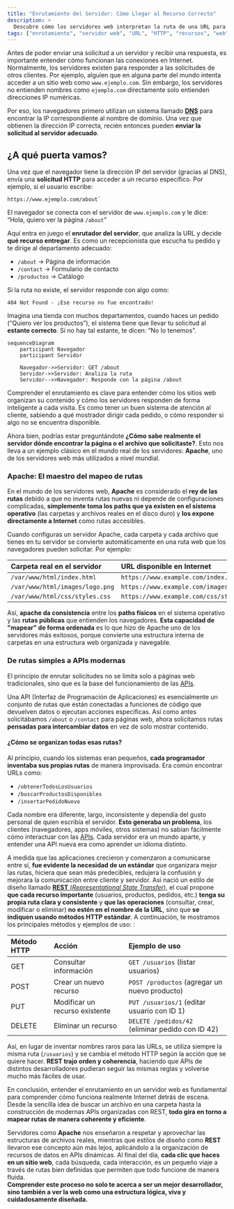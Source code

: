 ```yaml
---
title: "Enrutamiento del Servidor: Cómo Llegar al Recurso Correcto"
description: >
  Descubre cómo los servidores web interpretan la ruta de una URL para entregar el recurso adecuado. Esta lección explica el enrutamiento de solicitudes en el servidor con una analogía clara y diagramas para visualizar el proceso.
tags: ["enrutamiento", "servidor web", "URL", "HTTP", "recursos", "web"]
---
```


Antes de poder enviar una solicitud a un servidor y recibir una respuesta, es importante entender cómo funcionan las conexiones en Internet. Normalmente, los servidores existen para responder a las solicitudes de otros clientes. Por ejemplo, alguien que en alguna parte del mundo intenta acceder a un sitio web como `www.ejemplo.com`. Sin embargo, los servidores no entienden nombres como `ejemplo.com` directamente solo entienden direcciones IP numéricas. 

Por eso, los navegadores primero utilizan un sistema llamado [**DNS**](https://github.com/4GeeksAcademy/mastering-web-dynamics-from-HTTP-to-real-time/blob/main/lessons/resolving-dns.es.md) para encontrar la IP correspondiente al nombre de dominio. Una vez que obtienen la dirección IP correcta, recién entonces pueden **enviar la solicitud al servidor adecuado**.


## ¿A qué puerta vamos?

Una vez que el navegador tiene la dirección IP del servidor (gracias al DNS), envía una **solicitud HTTP** para acceder a un recurso específico. Por ejemplo, si el usuario escribe:

```text
https://www.ejemplo.com/about`
```
El navegador se conecta con el servidor de `www.ejemplo.com` y le dice: “Hola, quiero ver la página `/about`”

Aquí entra en juego el **enrutador del servidor**, que analiza la URL y decide **qué recurso entregar**. Es como un recepcionista que escucha tu pedido y te dirige al departamento adecuado:

- `/about` → Página de información
- `/contact` → Formulario de contacto
- `/productos` → Catálogo

Si la ruta no existe, el servidor responde con algo como:

```text
404 Not Found - ¡Ese recurso no fue encontrado!
```

Imagina una tienda con muchos departamentos, cuando haces un pedido (“Quiero ver los productos”), el sistema tiene que llevar tu solicitud al **estante correcto**. Si no hay tal estante, te dicen: “No lo tenemos”.


```mermaid
sequenceDiagram
    participant Navegador
    participant Servidor

    Navegador->>Servidor: GET /about
    Servidor->>Servidor: Analiza la ruta
    Servidor-->>Navegador: Responde con la página /about
```

Comprender el enrutamiento es clave para entender cómo los sitios web organizan su contenido y cómo los servidores responden de forma inteligente a cada visita. Es como tener un buen sistema de atención al cliente, sabiendo a qué mostrador dirigir cada pedido, o cómo responder si algo no se encuentra disponible.

Ahora bien, podrías estar preguntándote **¿Cómo sabe realmente el servidor dónde encontrar la página o el archivo que solicitaste?**. Esto nos lleva a un ejemplo clásico en el mundo real de los servidores: **Apache**, uno de los servidores web más utilizados a nivel mundial.

### Apache: El maestro del mapeo de rutas

En el mundo de los servidores web, **Apache** es considerado el **rey de las rutas** debido a que no inventa rutas nuevas ni depende de configuraciones complicadas, **simplemente toma los paths que ya existen en el sistema operativo** (las carpetas y archivos reales en el disco duro) y **los expone directamente a Internet** como rutas accesibles.

Cuando configuras un servidor Apache, cada carpeta y cada archivo que tienes en tu servidor se convierte automáticamente en una ruta web que los navegadores pueden solicitar. Por ejemplo:

| Carpeta real en el servidor | URL disponible en Internet |
|:----------------------------|:----------------------------|
| `/var/www/html/index.html` | `https://www.example.com/index.html` |
| `/var/www/html/images/logo.png` | `https://www.example.com/images/logo.png` |
| `/var/www/html/css/styles.css` | `https://www.example.com/css/styles.css` |

Así, **apache da consistencia** entre los **paths físicos** en el sistema operativo y las **rutas públicas** que entienden los navegadores. **Esta capacidad de "mapear" de forma ordenada** es lo que hizo de Apache uno de los servidores más exitosos, porque convierte una estructura interna de carpetas en una estructura web organizada y navegable.


### De rutas simples a APIs modernas

El principio de enrutar solicitudes no se limita solo a páginas web tradicionales, sino que es la base del funcionamiento de las [APIs](https://4geeks.com/es/lesson/comprendiendo-rest-apis?search=api). 

Una API (Interfaz de Programación de Aplicaciones) es esencialmente un conjunto de rutas que están conectadas a funciones de código que devuelven datos o ejecutan acciones específicas. Así como antes solicitábamos `/about` o `/contact` para páginas web, ahora solicitamos rutas **pensadas para intercambiar datos** en vez de solo mostrar contenido.


#### ¿Cómo se organizan todas esas rutas?

Al principio, cuando los sistemas eran pequeños, **cada programador inventaba sus propias rutas** de manera improvisada. Era común encontrar URLs como:

- `/obtenerTodosLosUsuarios`
- `/buscarProductosDisponibles`
- `/insertarPedidoNuevo`

Cada nombre era diferente, largo, inconsistente y dependía del gusto personal de quien escribía el servidor. **Esto generaba un problema**, los clientes (navegadores, apps móviles, otros sistemas) no sabían fácilmente cómo interactuar con las [APIs](https://4geeks.com/es/lesson/comprendiendo-rest-apis?search=api). Cada servidor era un mundo aparte, y entender una API nueva era como aprender un idioma distinto.

A medida que las aplicaciones crecieron y comenzaron a comunicarse entre sí, **fue evidente la necesidad de un estándar** que organizara mejor las rutas, hiciera que sean más predecibles, redujera la confusión y mejorara la comunicación entre cliente y servidor. Así nació un estilo de diseño llamado [**REST** (*Representational State Transfer*)](https://4geeks.com/es/lesson/comprendiendo-rest-apis), el cual propone **que cada recurso importante** (usuarios, productos, pedidos, etc.) **tenga su propia ruta clara y consistente** y **que las operaciones** (consultar, crear, modificar o eliminar) **no estén en el nombre de la URL**, sino que **se indiquen usando métodos HTTP estándar**. A continuación, te mostramos los principales métodos y ejemplos de uso:
:


| Método HTTP |         Acción                | Ejemplo de uso                          |
|:------------|:------------------------------|:----------------------------------------|
| GET         | Consultar información         | `GET /usuarios` (listar usuarios)        |
| POST        | Crear un nuevo recurso        | `POST /productos` (agregar un nuevo producto) |
| PUT         | Modificar un recurso existente | `PUT /usuarios/1` (editar usuario con ID 1) |
| DELETE      | Eliminar un recurso           | `DELETE /pedidos/42` (eliminar pedido con ID 42) |


Así, en lugar de inventar nombres raros para las URLs, se utiliza siempre la misma ruta (`/usuarios`) y se cambia el método HTTP según la acción que se quiere hacer. **REST trajo orden y coherencia**, haciendo que APIs de distintos desarrolladores pudieran seguir las mismas reglas y volverse mucho más fáciles de usar.


En conclusión, entender el enrutamiento en un servidor web es fundamental para comprender cómo funciona realmente Internet detrás de escena. Desde la sencilla idea de buscar un archivo en una carpeta hasta la construcción de modernas APIs organizadas con REST, **todo gira en torno a mapear rutas de manera coherente y eficiente**.

Servidores como **Apache** nos enseñaron a respetar y aprovechar las estructuras de archivos reales, mientras que estilos de diseño como **REST** llevaron ese concepto aún más lejos, aplicándolo a la organización de recursos de datos en APIs dinámicas. Al final del día, **cada clic que haces en un sitio web**, cada búsqueda, cada interacción, es un pequeño viaje a través de rutas bien definidas que permiten que todo funcione de manera fluida.  
**Comprender este proceso no solo te acerca a ser un mejor desarrollador, sino también a ver la web como una estructura lógica, viva y cuidadosamente diseñada.**





